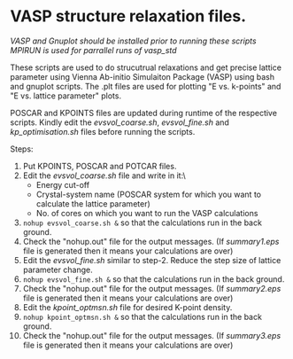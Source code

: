 # VASP structure relaxation files.
*VASP and Gnuplot should be installed prior to running these scripts\
MPIRUN is used for parrallel runs of vasp_std*

These scripts are used to do strucutrual relaxations and get precise
lattice parameter using Vienna Ab-initio Simulaiton Package (VASP) using bash and gnuplot scripts.
The .plt files are used for plotting "E vs. k-points" and "E vs. lattice parameter"
plots.

POSCAR and KPOINTS files are updated during runtime of the respective scripts. Kindly edit the *evsvol_coarse.sh*, *evsvol_fine.sh* and *kp_optimisation.sh* files before running the scripts.

Steps:
1. Put KPOINTS, POSCAR and POTCAR files.
2. Edit the *evsvol_coarse.sh* file and write in it:\
	* Energy cut-off
	* Crystal-system name (POSCAR system for which you want to calculate the lattice parameter)
	* No. of cores on which you want to run the VASP calculations
3. `nohup evsvol_coarse.sh &` so that the calculations run in the back ground.
4. Check the "nohup.out" file for the output messages. (If *summary1.eps* file is generated then it means your calculations are over)
5. Edit the *evsvol_fine.sh* similar to step-2. Reduce the step size of lattice parameter change.
6. `nohup evsvol_fine.sh &` so that the calculations run in the back ground.
7. Check the "nohup.out" file for the output messages. (If *summary2.eps* file is generated then it means your calculations are over)
8. Edit the *kpoint_optmsn.sh* file for desired K-point density.
9. `nohup kpoint_optmsn.sh &` so that the calculations run in the back ground.
10. Check the "nohup.out" file for the output messages. (If *summary3.eps* file is generated then it means your calculations are over)